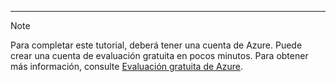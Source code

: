 ---
> [!NOTE]
> Para completar este tutorial, deberá tener una cuenta de Azure. Puede crear una cuenta de evaluación gratuita en pocos minutos. Para obtener más información, consulte [Evaluación gratuita de Azure](https://azure.microsoft.com/pricing/free-trial/).
> 
> 

